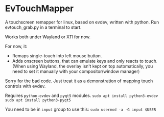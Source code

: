 # EvTouchMapper

A touchscreen remapper for linux, based on evdev, written with python. 
Run evtouch_grab.py in a terminal to start. 

Works both under Wayland or X11 for now. 

For now, it:
- Remaps single-touch into left mouse button.  
- Adds onscreen buttons, that can emulate keys and only reacts to touch.  
  (When using Wayland, the overlay isn't kept on top automatically, you need to set it manually with your compositor/window manager)

Sorry for the bad code. Just treat it as a demonstration of mapping touch controls with evdev.  

Requires `python-evdev` and `pyqt5` modules.
    `sudo apt install python3-evdev`
    `sudo apt install python3-pyqt5`

You need to be in `input` group to use this:
    `sudo usermod -a -G input $USER`